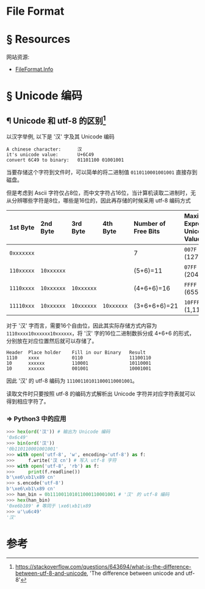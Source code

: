 # File Format

# &sect; Resources

网站资源:

- [FileFormat.Info](http://www.fileformat.info/index.htm)

# &sect; Unicode 编码

## &para; Unicode 和 utf-8 的区别[^1]

以汉字举例, 以下是 '汉' 字及其 Unicode 编码
```
A chinese character:      汉
it's unicode value:       U+6C49
convert 6C49 to binary:   01101100 01001001
```

当要存储这个字符到文件时，可以简单的将二进制值 `0110110001001001` 直接存到磁盘。

但是考虑到 Ascii 字符仅占8位，而中文字符占16位，当计算机读取二进制时，无从分辨哪些字符是8位，哪些是16位的，因此再存储的时候采用 utf-8 编码方式

| 1st Byte   | 2nd Byte   | 3rd Byte   | 4th Byte   | Number of Free Bits | Maximum Expressible Unicode Value |
| :--------- | :--------- | :--------- | :--------- | :------------------ | :-------------------------------- |
| `0xxxxxxx` |            |            |            | 7                   | `007F` hex (127)                  |
| `110xxxxx` | `10xxxxxx` |            |            | (5+6)=11            | `07FF` hex (2047)                 |
| `1110xxxx` | `10xxxxxx` | `10xxxxxx` |            | (4+6+6)=16          | `FFFF` hex (65535)                |
| `11110xxx` | `10xxxxxx` | `10xxxxxx` | `10xxxxxx` | (3+6+6+6)=21        | `10FFFF` hex (1,114,111)          |

对于 '汉' 字而言，需要16个自由位，因此其实际存储方式内容为 `1110xxxx10xxxxxx10xxxxxx`，将 '汉' 字的16位二进制数拆分成 4+6+6 的形式，分别放在对应位置然后就可以存储了。

```
Header  Place holder    Fill in our Binary   Result         
1110    xxxx            0110                 11100110
10      xxxxxx          110001               10110001
10      xxxxxx          001001               10001001
```
因此 '汉' 的 utf-8 编码为 `111001101011000110001001`。

读取文件时只要按照 utf-8 的编码方式解析出 Unicode 字符并对应字符表就可以得到相应字符了。

### &rArr; Python3 中的应用

```python
>>> hex(ord('汉')) # 输出为 Unicode 编码
'0x6c49'
>>> bin(ord('汉'))
'0b110110001001001'
>>> with open('utf-8', 'w', encoding='utf-8') as f:
>>>     f.write('汉 cn') # 写入 utf-8 字符
>>> with open('utf-8', 'rb') as f:
>>>     print(f.readline())
b'\xe6\xb1\x89 cn'
>>> s.encode('utf-8')
b'\xe6\xb1\x89 cn'
>>> han_bin = 0b111001101011000110001001 # '汉' 的 utf-8 编码
>>> hex(han_bin)
'0xe6b189' # 等同于 \xe6\xb1\x89
>>> u'\u6c49'
'汉'
```

# 参考

[^1]: https://stackoverflow.com/questions/643694/what-is-the-difference-between-utf-8-and-unicode, 'The difference between unicode and utf-8'